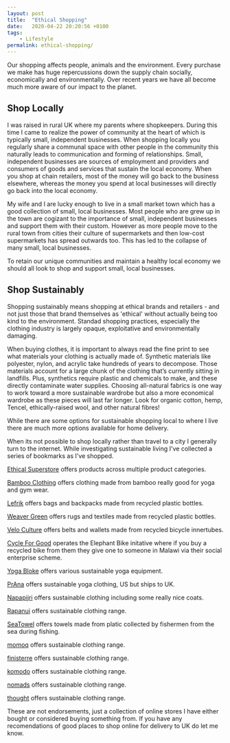 ```yaml
---
layout: post
title:  "Ethical Shopping"
date:   2020-04-22 20:20:56 +0100
tags:
    - Lifestyle
permalink: ethical-shopping/
---
```


Our shopping affects people, animals and the environment. Every purchase we make has huge repercussions down the supply chain socially, economically and environmentally. Over recent years we have all become much more aware of our impact to the planet.

## Shop Locally

I was raised in rural UK where my parents where shopkeepers. During this time I came to realize the power of community at the heart of which is typically small, independent businesses. When shopping locally you regularly share a communal space with other people in the community this naturally leads to communication and forming of relationships. Small, independent businesses are sources of employment and providers and consumers of goods and services that sustain the local economy. When you shop at chain retailers, most of the money will go back to the business elsewhere, whereas the money you spend at local businesses will directly go back into the local economy.

My wife and I are lucky enough to live in a small market town which has a good collection of small, local businesses. Most people who are grew up in the town are cogizant to the importance of small, independent businesses and support them with their custom. However as more people move to the rural town from cities their culture of supermarkets and then low-cost supermarkets has spread outwards too. This has led to the collapse of many small, local businesses.

To retain our unique communities and maintain a healthy local economy we should all look to shop and support small, local businesses.

## Shop Sustainably

Shopping sustainably means shopping at ethical brands and retailers - and not just those that brand themselves as 'ethical' without actually being too kind to the environment. Standad shopping practices, especially the clothing industry is largely opaque, exploitative and environmentally damaging.

When buying clothes, it is important to always read the fine print to see what materials your clothing is actually made of. Synthetic materials like polyester, nylon, and acrylic take hundreds of years to decompose. Those materials account for a large chunk of the clothing that’s currently sitting in landfills. Plus, synthetics require plastic and chemicals to make, and these directly contaminate water supplies. Choosing all-natural fabrics is one way to work toward a more sustainable wardrobe but also a more economical wardrobe as these pieces will last far longer. Look for organic cotton, hemp, Tencel, ethically-raised wool, and other natural fibres!

While there are some options for sustainable shopping local to where I live there are much more options available for home delivery.

When its not possible to shop locally rather than travel to a city I generally turn to the internet. While investigating sustainable living I've collected a series of bookmarks as I've shopped.

[Ethical Superstore](https://www.ethicalsuperstore.com/) offers products across multiple product categories.

[Bamboo Clothing](https://bambooclothing.co.uk) offers clothing made from bamboo really good for yoga and gym wear.

[Lefrik](https://www.lefrik.com) offers bags and backpacks made from recycled plastic bottles.

[Weaver Green](https://www.weavergreen.com/) offers rugs and textiles made from recycled plastic bottles.

[Velo Culture](http://www.veloculture.co.uk) offers belts and wallets made from recycled bicycle innertubes.

[Cycle For Good](https://www.cycleofgood.com) operates the Elephant Bike initative where if you buy a recycled bike from them they give one to someone in Malawi via their social enterprise scheme.

[Yoga Bloke](https://www.yogabloke.co.uk/) offers various sustainable yoga equipment.

[PrAna](https://global.prana.com) offers sustainable yoga clothing, US but ships to UK.

[Napapijri](https://www.napapijri.co.uk) offers sustainable clothing including some really nice coats.

[Rapanui](https://rapanuiclothing.com) offers sustainable clothing range.

[SeaTowel](https://www.seatowel.eu) offers towels made from platic collected by fishermen from the sea during fishing.

[momoq](https://mamoq.com) offers sustainable clothing range.

[finisterre](https://finisterre.com) offers sustainable clothing range.

[komodo](https://www.komodo.co.uk) offers sustainable clothing range.

[nomads](https://www.nomadsclothing.com) offers sustainable clothing range.

[thought](https://www.wearethought.com) offers sustainable clothing range.

These are not endorsements, just a collection of online stores I have either bought or considered buying something from.  If you have any recomendations of good places to shop online for delivery to UK do let me know.
